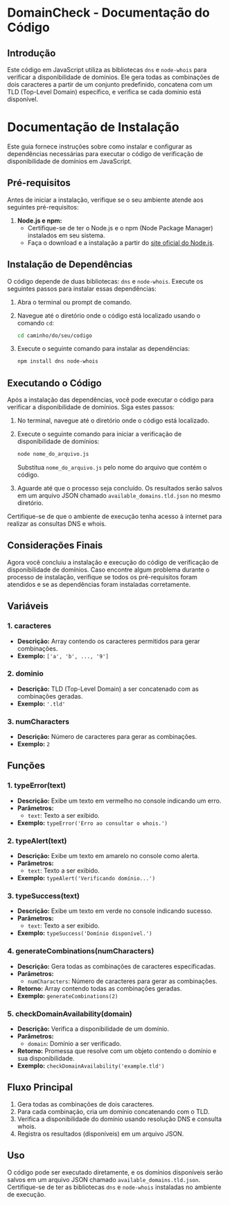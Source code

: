 # DomainCheck - Documentação do Código

## Introdução
Este código em JavaScript utiliza as bibliotecas `dns` e `node-whois` para verificar a disponibilidade de domínios. Ele gera todas as combinações de dois caracteres a partir de um conjunto predefinido, concatena com um TLD (Top-Level Domain) específico, e verifica se cada domínio está disponível.

# Documentação de Instalação

Este guia fornece instruções sobre como instalar e configurar as dependências necessárias para executar o código de verificação de disponibilidade de domínios em JavaScript.

## Pré-requisitos

Antes de iniciar a instalação, verifique se o seu ambiente atende aos seguintes pré-requisitos:

1. **Node.js e npm:**
   - Certifique-se de ter o Node.js e o npm (Node Package Manager) instalados em seu sistema.
   - Faça o download e a instalação a partir do [site oficial do Node.js](https://nodejs.org/).

## Instalação de Dependências

O código depende de duas bibliotecas: `dns` e `node-whois`. Execute os seguintes passos para instalar essas dependências:

1. Abra o terminal ou prompt de comando.

2. Navegue até o diretório onde o código está localizado usando o comando `cd`:
   ```bash
   cd caminho/do/seu/codigo
   ```

3. Execute o seguinte comando para instalar as dependências:
   ```bash
   npm install dns node-whois
   ```

## Executando o Código

Após a instalação das dependências, você pode executar o código para verificar a disponibilidade de domínios. Siga estes passos:

1. No terminal, navegue até o diretório onde o código está localizado.

2. Execute o seguinte comando para iniciar a verificação de disponibilidade de domínios:
   ```bash
   node nome_do_arquivo.js
   ```
   Substitua `nome_do_arquivo.js` pelo nome do arquivo que contém o código.

3. Aguarde até que o processo seja concluído. Os resultados serão salvos em um arquivo JSON chamado `available_domains.tld.json` no mesmo diretório.

Certifique-se de que o ambiente de execução tenha acesso à internet para realizar as consultas DNS e whois.

## Considerações Finais

Agora você concluiu a instalação e execução do código de verificação de disponibilidade de domínios. Caso encontre algum problema durante o processo de instalação, verifique se todos os pré-requisitos foram atendidos e se as dependências foram instaladas corretamente.

## Variáveis

### 1. caracteres
- **Descrição:** Array contendo os caracteres permitidos para gerar combinações.
- **Exemplo:** `['a', 'b', ..., '9']`

### 2. dominio
- **Descrição:** TLD (Top-Level Domain) a ser concatenado com as combinações geradas.
- **Exemplo:** `'.tld'`

### 3. numCharacters
- **Descrição:** Número de caracteres para gerar as combinações.
- **Exemplo:** `2`

## Funções

### 1. typeError(text)
- **Descrição:** Exibe um texto em vermelho no console indicando um erro.
- **Parâmetros:**
  - `text`: Texto a ser exibido.
- **Exemplo:** `typeError('Erro ao consultar o whois.')`

### 2. typeAlert(text)
- **Descrição:** Exibe um texto em amarelo no console como alerta.
- **Parâmetros:**
  - `text`: Texto a ser exibido.
- **Exemplo:** `typeAlert('Verificando domínio...')`

### 3. typeSuccess(text)
- **Descrição:** Exibe um texto em verde no console indicando sucesso.
- **Parâmetros:**
  - `text`: Texto a ser exibido.
- **Exemplo:** `typeSuccess('Domínio disponível.')`

### 4. generateCombinations(numCharacters)
- **Descrição:** Gera todas as combinações de caracteres especificadas.
- **Parâmetros:**
  - `numCharacters`: Número de caracteres para gerar as combinações.
- **Retorno:** Array contendo todas as combinações geradas.
- **Exemplo:** `generateCombinations(2)`

### 5. checkDomainAvailability(domain)
- **Descrição:** Verifica a disponibilidade de um domínio.
- **Parâmetros:**
  - `domain`: Domínio a ser verificado.
- **Retorno:** Promessa que resolve com um objeto contendo o domínio e sua disponibilidade.
- **Exemplo:** `checkDomainAvailability('example.tld')`

## Fluxo Principal

1. Gera todas as combinações de dois caracteres.
2. Para cada combinação, cria um domínio concatenando com o TLD.
3. Verifica a disponibilidade do domínio usando resolução DNS e consulta whois.
4. Registra os resultados (disponíveis) em um arquivo JSON.

## Uso

O código pode ser executado diretamente, e os domínios disponíveis serão salvos em um arquivo JSON chamado `available_domains.tld.json`. Certifique-se de ter as bibliotecas `dns` e `node-whois` instaladas no ambiente de execução.
